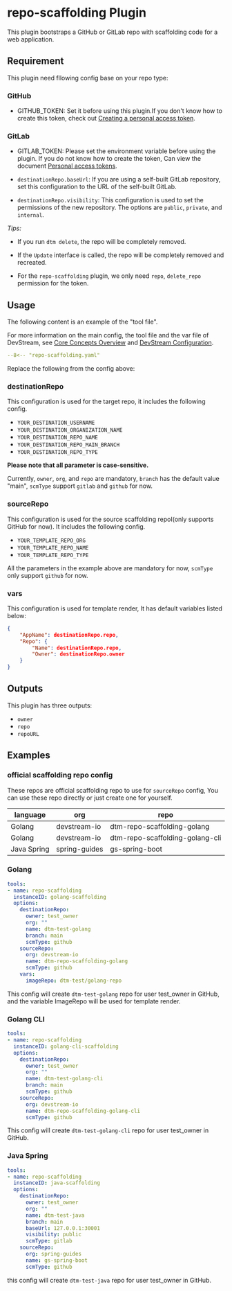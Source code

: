 # repo-scaffolding Plugin

This plugin bootstraps a GitHub or GitLab repo with scaffolding code for a web application.

## Requirement

This plugin need fllowing config base on your repo type:

### GitHub

- GITHUB_TOKEN: Set it before using this plugin.If you don't know how to create this token, check out [Creating a personal access token](https://docs.github.com/en/authentication/keeping-your-account-and-data-secure/creating-a-personal-access-token).

### GitLab

- GITLAB_TOKEN: Please set the environment variable before using the plugin. If you do not know how to create the token, Can view the document [Personal access tokens](https://docs.gitlab.com/ee/user/profile/personal_access_tokens.html).

- `destinationRepo.baseUrl`: If you are using a self-built GitLab repository, set this configuration to the URL of the self-built GitLab.

- `destinationRepo.visibility`: This configuration is used to set the permissions of the new repository. The options are `public`, `private`, and `internal`.

*Tips:*

- If you run `dtm delete`, the repo will be completely removed.

- If the `Update` interface is called, the repo will be completely removed and recreated. 

- For the  `repo-scaffolding` plugin, we only need `repo`, `delete_repo` permission for the token.

## Usage

The following content is an example of the "tool file".

For more information on the main config, the tool file and the var file of DevStream, see [Core Concepts Overview](../core-concepts/overview.md) and [DevStream Configuration](../core-concepts/config.md).

```yaml
--8<-- "repo-scaffolding.yaml"
```

Replace the following from the config above:

### destinationRepo

This configuration is used for the target repo, it includes the following config.

- `YOUR_DESTINATION_USERNAME`
- `YOUR_DESTINATION_ORGANIZATION_NAME`
- `YOUR_DESTINATION_REPO_NAME`
- `YOUR_DESTINATION_REPO_MAIN_BRANCH`
- `YOUR_DESTINATION_REPO_TYPE` 

**Please note that all parameter is case-sensitive.**

Currently, `owner`, `org`, and `repo` are mandatory, `branch` has the default value "main", `scmType` support  `gitlab` and `github` for now. 

### sourceRepo

This configuration is used for the source scaffolding repoI(only supports GitHub for now). It includes the following config.

- `YOUR_TEMPLATE_REPO_ORG`
- `YOUR_TEMPLATE_REPO_NAME`
- `YOUR_TEMPLATE_REPO_TYPE`

All the parameters in the example above are mandatory for now, `scmType` only support `github` for now. 

### vars

This configuration is used for template render, It has default variables listed below:

```json
{
    "AppName": destinationRepo.repo,
    "Repo": {
        "Name": destinationRepo.repo,
        "Owner": destinationRepo.owner
    }
}
```

## Outputs

This plugin has three outputs:

- `owner`
- `repo`
- `repoURL`


## Examples 

### official scaffolding repo config

These repos are official scaffolding repo to use for `sourceRepo` config, You can use these repo directly or just create one for yourself.

| language    | org           | repo                       |
|-------------|---------------|----------------------------|
| Golang      | devstream-io  | dtm-repo-scaffolding-golang     |
| Golang      | devstream-io  | dtm-repo-scaffolding-golang-cli |
| Java Spring | spring-guides | gs-spring-boot             |


### Golang

```yaml
tools:
- name: repo-scaffolding
  instanceID: golang-scaffolding
  options:
    destinationRepo:
      owner: test_owner
      org: ""
      name: dtm-test-golang
      branch: main
      scmType: github
    sourceRepo:
      org: devstream-io
      name: dtm-repo-scaffolding-golang
      scmType: github
    vars:
      imageRepo: dtm-test/golang-repo
```

This config will create `dtm-test-golang` repo for user test_owner in GitHub, and the variable ImageRepo will be used for template render. 

### Golang CLI

```yaml
tools:
- name: repo-scaffolding
  instanceID: golang-cli-scaffolding
  options:
    destinationRepo:
      owner: test_owner
      org: ""
      name: dtm-test-golang-cli
      branch: main
      scmType: github
    sourceRepo:
      org: devstream-io
      name: dtm-repo-scaffolding-golang-cli
      scmType: github
```

This config will create `dtm-test-golang-cli` repo for user test_owner in GitHub.

### Java Spring

```yaml
tools:
- name: repo-scaffolding
  instanceID: java-scaffolding
  options:
    destinationRepo:
      owner: test_owner
      org: ""
      name: dtm-test-java
      branch: main
      baseUrl: 127.0.0.1:30001
      visibility: public
      scmType: gitlab
    sourceRepo:
      org: spring-guides
      name: gs-spring-boot
      scmType: github
```

this config will create `dtm-test-java` repo for user test_owner in GitHub.
